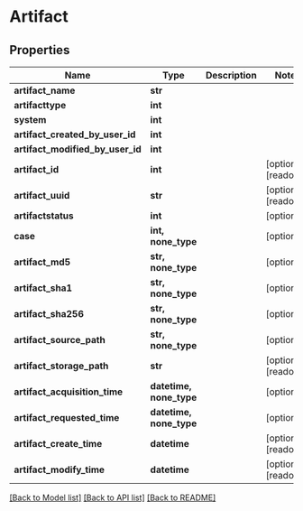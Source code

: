 # Artifact

## Properties
Name | Type | Description | Notes
------------ | ------------- | ------------- | -------------
**artifact_name** | **str** |  | 
**artifacttype** | **int** |  | 
**system** | **int** |  | 
**artifact_created_by_user_id** | **int** |  | 
**artifact_modified_by_user_id** | **int** |  | 
**artifact_id** | **int** |  | [optional] [readonly] 
**artifact_uuid** | **str** |  | [optional] [readonly] 
**artifactstatus** | **int** |  | [optional] 
**case** | **int, none_type** |  | [optional] 
**artifact_md5** | **str, none_type** |  | [optional] 
**artifact_sha1** | **str, none_type** |  | [optional] 
**artifact_sha256** | **str, none_type** |  | [optional] 
**artifact_source_path** | **str, none_type** |  | [optional] 
**artifact_storage_path** | **str** |  | [optional] [readonly] 
**artifact_acquisition_time** | **datetime, none_type** |  | [optional] 
**artifact_requested_time** | **datetime, none_type** |  | [optional] 
**artifact_create_time** | **datetime** |  | [optional] [readonly] 
**artifact_modify_time** | **datetime** |  | [optional] [readonly] 

[[Back to Model list]](../README.md#documentation-for-models) [[Back to API list]](../README.md#documentation-for-api-endpoints) [[Back to README]](../README.md)


